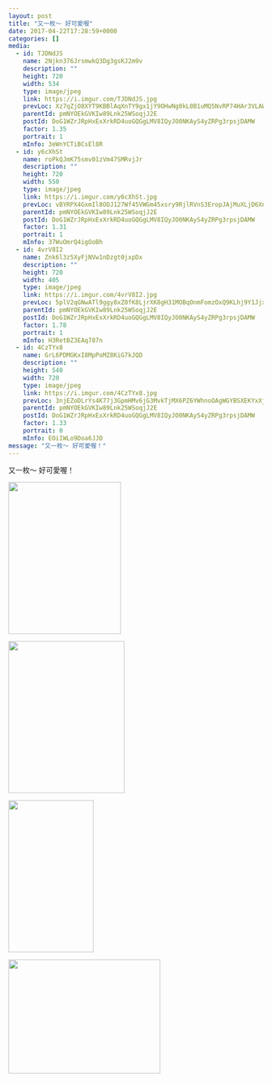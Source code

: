```yaml
---
layout: post
title: "又一枚～ 好可愛喔" 
date: 2017-04-22T17:28:59+0000 
categories: [] 
media:
  - id: TJDNdJS
    name: 2Njkn376JrsmwkQ3Dg3gsKJ2m9v
    description: ""   
    height: 720
    width: 534
    type: image/jpeg
    link: https://i.imgur.com/TJDNdJS.jpg
    prevLoc: Xz7qZjO8XYT9KBBlAqXnTY9gx1jY9OHwNg0kL0B1uMQ5NvRP74HAr3VLAWAvILn2mlOQzyIRo7A4P193U3M7oQL56PU506qWkvv7CA1YLWyB0BFVNJoR5pxltg47lR5Xq0fR6wD33wLBCv0NyzGZxVij4knMv7E3IYVJm8ggRxfNMrx6J00wSgv7pGgA3xINlgwo7GAYiXG8ONjk2AumE9JVpmAXtpO0xxNAWRT3RM8Z1PABcxpVqPQV1AFzDA2nYRBk
    parentId: pmNYOEkGVKIw89Lnk25WSoqjJ2E
    postId: DoG1WZrJRpHxExXrkRD4uoGQGgLMV8IQyJO0NKAyS4yZRPg3rpsjDAMW
    factor: 1.35
    portrait: 1
    mInfo: 3eWnYCTiBCsEl8R
  - id: y6cXhSt
    name: roPkQJmK75smv01zVm47SMRvjJr
    description: ""   
    height: 720
    width: 550
    type: image/jpeg
    link: https://i.imgur.com/y6cXhSt.jpg
    prevLoc: vBYRPX4GxmIl8OOJ127Wf45VWGm45xsry9RjlRVnS3EropJAjMuXLjD6XnXvIzB4WXRMj1FXkDLYQ9Gqf7QlDk64WWTX3AEW0PLAsQGr7qvk5Xhq5NB4NgJRIp3yJRpmWZhLMKm3wVE1FwBw30LBLqsYoX67LlX5hzvV8zqw9YT0VVWEM4xpuAL2NDD7JKUnM0J0yQkJc9MqpnPJQyC5kRVnqxZ9cPApKN6A4xtNG1j1LmPJuNLMmXvqmkS8V3mmMM52CmL
    parentId: pmNYOEkGVKIw89Lnk25WSoqjJ2E
    postId: DoG1WZrJRpHxExXrkRD4uoGQGgLMV8IQyJO0NKAyS4yZRPg3rpsjDAMW
    factor: 1.31
    portrait: 1
    mInfo: 37WuOmrQ4igOoBh
  - id: 4vrV8I2
    name: Znk6l3z5XyFjNVw1nDzgt0jxpDx
    description: ""   
    height: 720
    width: 405
    type: image/jpeg
    link: https://i.imgur.com/4vrV8I2.jpg
    prevLoc: 5plV2qGNwATl9ggy8xZ0fK8LjrXK8gH31MOBqOnmFomzOxQ9KLhj9Y1JjxjEiR7N31nwMXumLEJk7qBPi9Epj8r5MxUxGVOOgwO8uWlJ3NgnkEtqLZJqxjJ6tyL6MZXOoqCQKkyzkn99tBvoEQJxP2uVXrpkvoz2CkN2KkE1GVHMRR13qv9BtpVJ300R55TZy2Rl6pgnfwDMK7YDn7fYQZmnMm62FYwD1Ez4nAiJNQpnRX7gu2zJ4Q0QVPiGw8mnQny5uDj
    parentId: pmNYOEkGVKIw89Lnk25WSoqjJ2E
    postId: DoG1WZrJRpHxExXrkRD4uoGQGgLMV8IQyJO0NKAyS4yZRPg3rpsjDAMW
    factor: 1.78
    portrait: 1
    mInfo: H3RetBZ3EAq787n
  - id: 4CzTYx8
    name: GrL6PDMGKxI8MpPoMZ8KiG7kJQD
    description: ""   
    height: 540
    width: 720
    type: image/jpeg
    link: https://i.imgur.com/4CzTYx8.jpg
    prevLoc: 3njEZoDLrYs4K77j3GpmHMv6jG3MvkTjMX6PZ6YWhnoOAgWGYBSXEKYxXjXRIkX3KXl7M1fMXAklQPLoC3ZXVrrD2DI9XrO0GEvRUwMGNX1LQgFxV6ExKME8c7QglY2Wj7s0qG9PA2j5sRkrYrYPPkCLxDErorxYsBrVpB748vI166o02pQWH0q8XnnV55S65yrGmP4ZC4KBYLDBDjCLDGGgr0M1UrxDQG4XrzIRwqAjDD00sENRylzl5JFnGNnqmX0JsjJ
    parentId: pmNYOEkGVKIw89Lnk25WSoqjJ2E
    postId: DoG1WZrJRpHxExXrkRD4uoGQGgLMV8IQyJO0NKAyS4yZRPg3rpsjDAMW
    factor: 1.33
    portrait: 0
    mInfo: EOiIWLo9Doa6JJD
message: "又一枚～ 好可愛喔！"
---
```


又一枚～ 好可愛喔！


[//]: #media:  
<a href="https://i.imgur.com/TJDNdJS.jpg"><img src="https://i.imgur.com/TJDNdJS.jpg" height="300" width="222" /></a> 
  

<a href="https://i.imgur.com/y6cXhSt.jpg"><img src="https://i.imgur.com/y6cXhSt.jpg" height="300" width="229" /></a> 
  

<a href="https://i.imgur.com/4vrV8I2.jpg"><img src="https://i.imgur.com/4vrV8I2.jpg" height="300" width="168" /></a> 
  

<a href="https://i.imgur.com/4CzTYx8.jpg"><img src="https://i.imgur.com/4CzTYx8.jpg" height="225" width="300" /></a> 
 
